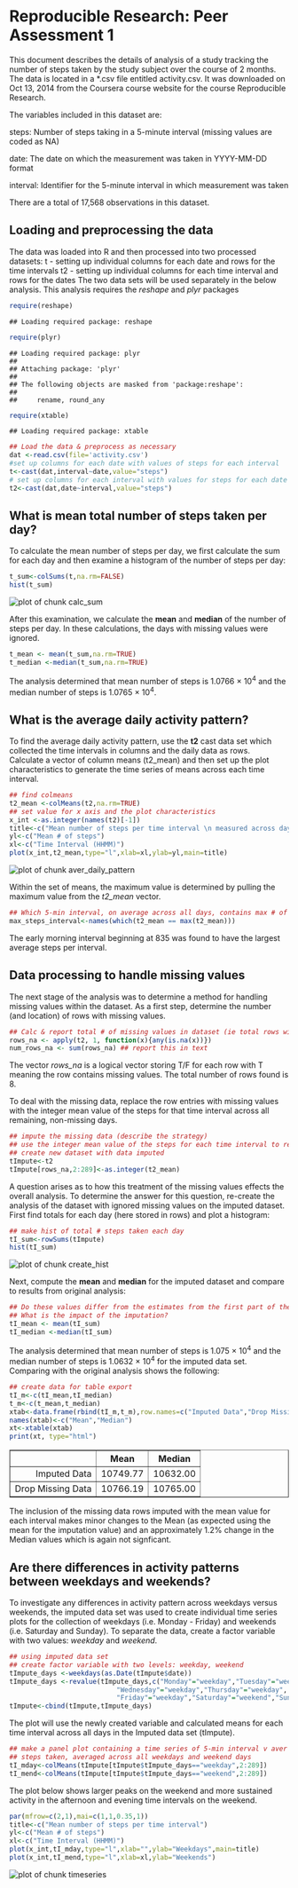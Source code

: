 # Reproducible Research: Peer Assessment 1
This document describes the details of analysis of a study tracking the number
of steps taken by the study subject over the course of 2 months.  The data is
located in a *.csv file entitled activity.csv.  It was downloaded on Oct 13, 2014
from the Coursera course website for the course Reproducible Research.

The variables included in this dataset are:

steps: Number of steps taking in a 5-minute interval (missing values are coded as NA)

date: The date on which the measurement was taken in YYYY-MM-DD format

interval: Identifier for the 5-minute interval in which measurement was taken

There are a total of 17,568 observations in this dataset.

## Loading and preprocessing the data
The data was loaded into R and then processed into two processed datasets:
t - setting up individual columns for each date and rows for the time intervals
t2 - setting up individual columns for each time interval and rows for the dates
The two data sets will be used separately in the below analysis. 
This analysis requires the <i>reshape</i> and <i>plyr</i> packages

```r
require(reshape)
```

```
## Loading required package: reshape
```

```r
require(plyr)
```

```
## Loading required package: plyr
## 
## Attaching package: 'plyr'
## 
## The following objects are masked from 'package:reshape':
## 
##     rename, round_any
```

```r
require(xtable)
```

```
## Loading required package: xtable
```


```r
## Load the data & preprocess as necessary
dat <-read.csv(file='activity.csv')
#set up columns for each date with values of steps for each interval
t<-cast(dat,interval~date,value="steps")
# set up columns for each interval with values for steps for each date
t2<-cast(dat,date~interval,value="steps")
```

## What is mean total number of steps taken per day?
To calculate the mean number of steps per day, we first calculate the sum for
each day and then examine a histogram of the number of steps per day:

```r
t_sum<-colSums(t,na.rm=FALSE)
hist(t_sum)
```

![plot of chunk calc_sum](./PA1_template_files/figure-html/calc_sum.png) 

After this examination, we calculate the <strong>mean</strong> and <strong>median</strong>
of the number of steps per day.  In these calculations, the days with missing values
were ignored.

```r
t_mean <- mean(t_sum,na.rm=TRUE)
t_median <-median(t_sum,na.rm=TRUE)
```
The analysis determined that mean number of steps is 1.0766 &times; 10<sup>4</sup> and the median number
of steps is 1.0765 &times; 10<sup>4</sup>.


## What is the average daily activity pattern?
To find the average daily activity pattern, use the <strong>t2</strong> cast data set
which collected the time intervals in columns and the daily data as rows.  
Calculate a vector of column means (t2_mean) and then set up the plot characteristics
to generate the time series of means across each time interval.

```r
## find colmeans
t2_mean <-colMeans(t2,na.rm=TRUE)
## set value for x axis and the plot characteristics
x_int <-as.integer(names(t2)[-1])
title<-c("Mean number of steps per time interval \n measured across days")
yl<-c("Mean # of steps")
xl<-c("Time Interval (HHMM)")
plot(x_int,t2_mean,type="l",xlab=xl,ylab=yl,main=title)
```

![plot of chunk aver_daily_pattern](./PA1_template_files/figure-html/aver_daily_pattern.png) 

Within the set of means, the maximum value is determined by pulling the maximum
value from the <em>t2_mean</em> vector.

```r
## Which 5-min interval, on average across all days, contains max # of steps?
max_steps_interval<-names(which(t2_mean == max(t2_mean)))
```
The early morning interval beginning at 835 was found to have the largest
average steps per interval.

## Data processing to handle missing values
The next stage of the analysis was to determine a method for handling missing values within
the dataset.  As a first step, determine the number (and location) of rows with
missing values. 

```r
## Calc & report total # of missing values in dataset (ie total rows with NAs)
rows_na <- apply(t2, 1, function(x){any(is.na(x))})
num_rows_na <- sum(rows_na) ## report this in text
```
The vector <em>rows_na</em> is a logical vector storing T/F for each row with T
meaning the row contains missing values.  The total number of rows found is 8.

To deal with the missing data, replace the row entries with missing values with the
integer mean value of the steps for that time interval across all remaining, non-missing
days.

```r
## impute the missing data (describe the strategy)
## use the integer mean value of the steps for each time interval to replace NAs
## create new dataset with data imputed
tImpute<-t2
tImpute[rows_na,2:289]<-as.integer(t2_mean)
```

A question arises as to how this treatment of the missing values effects the overall
analysis.  To determine the answer for this question, re-create the analysis of the
dataset with ignored missing values on the imputed dataset.  First find totals for
each day (here stored in rows) and plot a histogram:

```r
## make hist of total # steps taken each day
tI_sum<-rowSums(tImpute)
hist(tI_sum)
```

![plot of chunk create_hist](./PA1_template_files/figure-html/create_hist.png) 

Next, compute the <strong>mean</strong> and <strong>median</strong> for the imputed
dataset and compare to results from original analysis:

```r
## Do these values differ from the estimates from the first part of the assignment?
## What is the impact of the imputation?
tI_mean <- mean(tI_sum)
tI_median <-median(tI_sum)
```
The analysis determined that mean number of steps is 1.075 &times; 10<sup>4</sup> and the median number
of steps is 1.0632 &times; 10<sup>4</sup> for the imputed data set.  Comparing with the original 
analysis shows the following:


```r
## create data for table export
tI_m<-c(tI_mean,tI_median)
t_m<-c(t_mean,t_median)
xtab<-data.frame(rbind(tI_m,t_m),row.names=c("Imputed Data","Drop Missing Data"))
names(xtab)<-c("Mean","Median")
xt<-xtable(xtab)
print(xt, type="html")
```

<!-- html table generated in R 3.1.1 by xtable 1.7-4 package -->
<!-- Sun Oct 19 15:54:05 2014 -->
<table border=1>
<tr> <th>  </th> <th> Mean </th> <th> Median </th>  </tr>
  <tr> <td align="right"> Imputed Data </td> <td align="right"> 10749.77 </td> <td align="right"> 10632.00 </td> </tr>
  <tr> <td align="right"> Drop Missing Data </td> <td align="right"> 10766.19 </td> <td align="right"> 10765.00 </td> </tr>
   </table>
The inclusion of the missing data rows imputed with the mean value for each interval
makes minor changes to the Mean (as expected using the mean for the imputation value)
and an approximately 1.2% change in the Median values which is again not signficant.

## Are there differences in activity patterns between weekdays and weekends?
To investigate any differences in activity pattern across weekdays versus weekends,
the imputed data set was used to create individual time series plots for the
collection of weekdays (i.e. Monday - Friday) and weekends (i.e. Saturday and Sunday).
To separate the data, create a factor variable with two values: <em>weekday</em>
and <em>weekend</em>.

```r
## using imputed data set
## create factor variable with two levels: weekday, weekend
tImpute_days <-weekdays(as.Date(tImpute$date))
tImpute_days <-revalue(tImpute_days,c("Monday"="weekday","Tuesday"="weekday",
                           "Wednesday"="weekday","Thursday"="weekday",
                           "Friday"="weekday","Saturday"="weekend","Sunday"="weekday"))
tImpute<-cbind(tImpute,tImpute_days)
```
The plot will use the newly created variable and calculated means for each
time interval across all days in the Imputed data set (tImpute).

```r
## make a panel plot containing a time series of 5-min interval v aver # of
## steps taken, averaged across all weekdays and weekend days
tI_mday<-colMeans(tImpute[tImpute$tImpute_days=="weekday",2:289])
tI_mend<-colMeans(tImpute[tImpute$tImpute_days=="weekend",2:289])
```
The plot below shows larger peaks on the weekend and more sustained activity in 
the afternoon and evening time intervals on the weekend.

```r
par(mfrow=c(2,1),mai=c(1,1,0.35,1))
title<-c("Mean number of steps per time interval")
yl<-c("Mean # of steps")
xl<-c("Time Interval (HHMM)")
plot(x_int,tI_mday,type="l",xlab="",ylab="Weekdays",main=title)
plot(x_int,tI_mend,type="l",xlab=xl,ylab="Weekends")
```

![plot of chunk timeseries](./PA1_template_files/figure-html/timeseries.png) 

